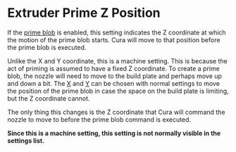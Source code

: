 Extruder Prime Z Position
====
If the [prime blob](../platform_adhesion/prime_blob_enable.md) is enabled, this setting indicates the Z coordinate at which the motion of the prime blob starts. Cura will move to that position before the prime blob is executed.

Unlike the X and Y coordinate, this is a machine setting. This is because the act of priming is assumed to have a fixed Z coordinate. To create a prime blob, the nozzle will need to move to the build plate and perhaps move up and down a bit. The [X](../platform_adhesion/extruder_prime_pos_x.md) and [Y](../platform_adhesion/extruder_prime_pos_y.md) can be chosen with normal settings to move the position of the prime blob in case the space on the build plate is limiting, but the Z coordinate cannot.

The only thing this changes is the Z coordinate that Cura will command the nozzle to move to before the prime blob command is executed.

**Since this is a machine setting, this setting is not normally visible in the settings list.**